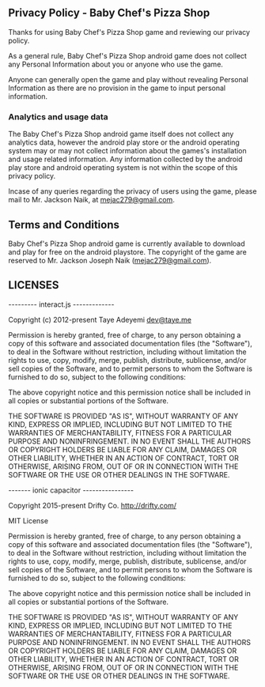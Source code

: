 ## Privacy Policy - Baby Chef's Pizza Shop

Thanks for using Baby Chef's Pizza Shop game and reviewing our privacy policy.

As a general rule, Baby Chef's Pizza Shop android game does not collect any Personal Information about you or anyone who use the game. 

Anyone can generally open the game and play without revealing Personal Information as there are no provision in the game to input personal information.

### Analytics and usage data 

The Baby Chef's Pizza Shop android game itself does not collect any analytics data, 
however the android play store or the android operating system may or may not collect information about the games's installation and usage related information.
Any information collected by the android play store and android operating system is not within the scope of this privacy policy.

Incase of any queries regarding the privacy of users using the game, please mail to Mr. Jackson Naik, at mejac279@gmail.com.

## Terms and Conditions

Baby Chef's Pizza Shop android game is currently available to download and play for free on the android playstore.
The copyright of the game are reserved to Mr. Jackson Joseph Naik (mejac279@gmail.com).

## LICENSES

--------- interact.js -------------

Copyright (c) 2012-present Taye Adeyemi <dev@taye.me>

Permission is hereby granted, free of charge, to any person 
obtaining a copy of this software and associated 
documentation files (the "Software"), to deal in the Software 
without restriction, including without limitation the rights 
to use, copy, modify, merge, publish, distribute, sublicense, 
and/or sell copies of the Software, and to permit persons to 
whom the Software is furnished to do so, subject to the 
following conditions:

The above copyright notice and this permission notice shall 
be included in all copies or substantial portions of the 
Software.

THE SOFTWARE IS PROVIDED "AS IS", WITHOUT WARRANTY OF ANY 
KIND, EXPRESS OR IMPLIED, INCLUDING BUT NOT LIMITED TO THE 
WARRANTIES OF MERCHANTABILITY, FITNESS FOR A PARTICULAR 
PURPOSE AND NONINFRINGEMENT. IN NO EVENT SHALL THE AUTHORS OR 
COPYRIGHT HOLDERS BE LIABLE FOR ANY CLAIM, DAMAGES OR OTHER 
LIABILITY, WHETHER IN AN ACTION OF CONTRACT, TORT OR 
OTHERWISE, ARISING FROM, OUT OF OR IN CONNECTION WITH THE 
SOFTWARE OR THE USE OR OTHER DEALINGS IN THE SOFTWARE.

------- ionic capacitor ----------------

Copyright 2015-present Drifty Co.
http://drifty.com/

MIT License

Permission is hereby granted, free of charge, to any person obtaining
a copy of this software and associated documentation files (the
"Software"), to deal in the Software without restriction, including
without limitation the rights to use, copy, modify, merge, publish,
distribute, sublicense, and/or sell copies of the Software, and to
permit persons to whom the Software is furnished to do so, subject to
the following conditions:

The above copyright notice and this permission notice shall be
included in all copies or substantial portions of the Software.

THE SOFTWARE IS PROVIDED "AS IS", WITHOUT WARRANTY OF ANY KIND,
EXPRESS OR IMPLIED, INCLUDING BUT NOT LIMITED TO THE WARRANTIES OF
MERCHANTABILITY, FITNESS FOR A PARTICULAR PURPOSE AND
NONINFRINGEMENT. IN NO EVENT SHALL THE AUTHORS OR COPYRIGHT HOLDERS BE
LIABLE FOR ANY CLAIM, DAMAGES OR OTHER LIABILITY, WHETHER IN AN ACTION
OF CONTRACT, TORT OR OTHERWISE, ARISING FROM, OUT OF OR IN CONNECTION
WITH THE SOFTWARE OR THE USE OR OTHER DEALINGS IN THE SOFTWARE.

